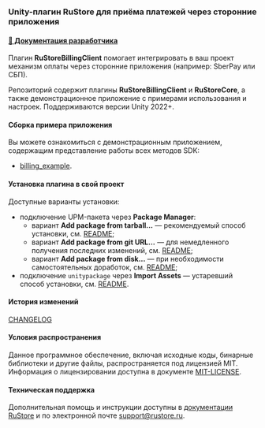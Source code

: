 ### Unity-плагин RuStore для приёма платежей через сторонние приложения

#### [🔗 Документация разработчика][10]

Плагин **RuStoreBillingClient** помогает интегрировать в ваш проект механизм оплаты через сторонние приложения (например: SberPay или СБП).

Репозиторий содержит плагины **RuStoreBillingClient** и **RuStoreCore**, а также демонстрационное приложение с примерами использования и настроек. Поддерживаются версии Unity 2022+.

#### Сборка примера приложения

Вы можете ознакомиться с демонстрационным приложением, содержащим представление работы всех методов SDK:
- [billing_example](https://gitflic.ru/project/rustore/unity-rustore-billing-sdk/file?file=billing_example).

#### Установка плагина в свой проект

Доступные варианты установки:

- подключение UPM-пакета через **Package Manager**:
   - вариант **Add package from tarball...** — рекомендуемый способ установки, см. [README](https://gitflic.ru/project/rustore/unity-rustore-billing-sdk/file?file=upm_tgz);
   - вариант **Add package from git URL...** — для немедленного получения последних изменений, см. [README](https://gitflic.ru/project/rustore/unity-rustore-billing-sdk/file?file=ru.rustore.billing);
   - вариант **Add package from disk...** — при необходимости самостоятельных доработок, см. [README](https://gitflic.ru/project/rustore/unity-rustore-billing-sdk/file?file=android_libraries);
- подключение `unitypackage` через **Import Assets** — устаревший способ установки, см. [README](https://gitflic.ru/project/rustore/unity-rustore-billing-sdk/file?file=unitypackages).

#### История изменений

[CHANGELOG](CHANGELOG.md)

#### Условия распространения

Данное программное обеспечение, включая исходные коды, бинарные библиотеки и другие файлы, распространяется под лицензией MIT. Информация о лицензировании доступна в документе [MIT-LICENSE](MIT-LICENSE.txt).

#### Техническая поддержка

Дополнительная помощь и инструкции доступны в [документации RuStore](https://www.rustore.ru/help/) и по электронной почте support@rustore.ru.

[10]: https://www.rustore.ru/help/sdk/payments/unity/9-0-1
